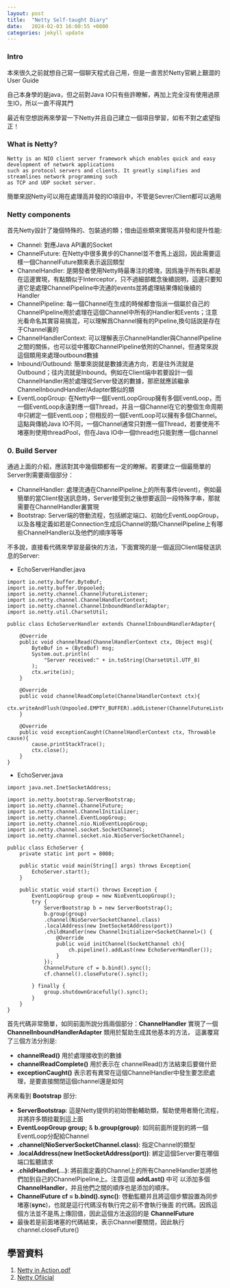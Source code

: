 ```yaml
---
layout: post
title:  "Netty Self-taught Diary"
date:   2024-02-03 16:00:55 +0800
categories: jekyll update
---
```

### Intro
本來很久之前就想自己寫一個聊天程式自己用，但是一直苦於Netty官網上艱澀的User Guide

自己本身學的是java，但之前對Java IO只有些許瞭解，再加上完全沒有使用過原生IO，所以一直不得其門

最近有空想説再來學習一下Netty并且自己建立一個項目學習，如有不對之處望指正！

### What is Netty?
```
Netty is an NIO client server framework which enables quick and easy development of network applications
such as protocol servers and clients. It greatly simplifies and streamlines network programming such
as TCP and UDP socket server.
```
簡單來説Netty可以用在處理高并發的IO項目中，不管是Sevrer/Client都可以適用

### Netty components
首先Netty設計了幾個特殊的、包裝過的類；借由這些類來實現高并發和提升性能:

- Channel: 對應Java API裏的Socket
- ChannelFuture: 在Netty中很多異步的Channel並不會馬上返回，因此需要這樣一個ChannelFuture類來表示返回類型
- ChannelHandler: 是開發者使用Netty時最專注的模塊，因爲幾乎所有BL都是在這邊實現，有點類似于Interceptor，只不過細部概念後續説明，這邊只要知道它是處理ChannelPipeline中流通的events並將處理結果傳給後續的Handler
- ChannelPipeline: 每一個Channel在生成的時候都會指派一個屬於自己的ChannelPipeline用於處理在這個Channel中所有的Handler和Events；注意光看命名其實容易搞混，可以理解爲Channel擁有的Pipeline,換句話説是存在于Channel裏的
- ChannelHandlerContext: 可以理解表示ChannelHandler與ChannelPipeline之間的關係，也可以從中獲取ChannelPipeline依附的Channel，但通常來説這個類用來處理outbound數據
- Inbound/Outbound: 簡單來説就是數據流通方向，若是往外流就是Outbound；往内流就是Inbound。例如在Client端中若要設計一個ChannelHandler用於處理從Server發送的數據，那麽就應該繼承ChannelInboundHandler/Adapter類似的類
- EventLoopGroup: 在Netty中一個EventLoopGroup擁有多個EventLoop，而一個EventLoop永遠對應一個Thread，并且一個Channel在它的整個生命周期中只綁定一個EventLoop；但相反的一個EventLoop可以擁有多個Channel。這點與傳統Java IO不同，一個Channel通常只對應一個Thread，若要使用不堵塞則使用threadPool，但在Java IO中一個thread也只能對應一個channel

### 0. Build Server
通過上面的介紹，應該對其中幾個類都有一定的瞭解。若要建立一個最簡單的Server則需要兩個部分：

- ChannelHandler: 處理流通在ChannelPipeline上的所有事件(event)，例如最簡單的當Client發送訊息時，Server接受到之後想要返回一段特殊字串，那就需要在ChannelHandler裏實現
- Bootstrap: Server端的啓動流程，包括綁定端口、初始化EventLoopGroup，以及各種定義如若是Connection生成后Channel的類/ChannelPipeline上有哪些ChannelHandler以及他們的順序等等

不多說，直接看代碼來學習是最快的方法，下面實現的是一個返回Client端發送訊息的Server:
- EchoServerHandler.java


```
import io.netty.buffer.ByteBuf;
import io.netty.buffer.Unpooled;
import io.netty.channel.ChannelFutureListener;
import io.netty.channel.ChannelHandlerContext;
import io.netty.channel.ChannelInboundHandlerAdapter;
import io.netty.util.CharsetUtil;

public class EchoServerHandler extends ChannelInboundHandlerAdapter{
    
    @Override
    public void channelRead(ChannelHandlerContext ctx, Object msg){
        ByteBuf in = (ByteBuf) msg;
        System.out.println(
            "Server received:" + in.toString(CharsetUtil.UTF_8)
        );
        ctx.write(in);
    }

    @Override
    public void channelReadComplete(ChannelHandlerContext ctx){
        ctx.writeAndFlush(Unpooled.EMPTY_BUFFER).addListener(ChannelFutureListener.CLOSE);
    }

    @Override
    public void exceptionCaught(ChannelHandlerContext ctx, Throwable cause){
        cause.printStackTrace();
        ctx.close();
    }
}
```

- EchoServer.java


```
import java.net.InetSocketAddress;

import io.netty.bootstrap.ServerBootstrap;
import io.netty.channel.ChannelFuture;
import io.netty.channel.ChannelInitializer;
import io.netty.channel.EventLoopGroup;
import io.netty.channel.nio.NioEventLoopGroup;
import io.netty.channel.socket.SocketChannel;
import io.netty.channel.socket.nio.NioServerSocketChannel;

public class EchoServer {
    private static int port = 8080;

    public static void main(String[] args) throws Exception{
        EchoServer.start();
    }

    public static void start() throws Exception {
        EventLoopGroup group = new NioEventLoopGroup();
        try {
            ServerBootstrap b = new ServerBootstrap();
            b.group(group)
            .channel(NioServerSocketChannel.class)
            .localAddress(new InetSocketAddress(port))
            .childHandler(new ChannelInitializer<SocketChannel>() {
                @Override
                public void initChannel(SocketChannel ch){
                    ch.pipeline().addLast(new EchoServerHandler());
                }
            });
            ChannelFuture cf = b.bind().sync();
            cf.channel().closeFuture().sync();

        } finally {
            group.shutdownGracefully().sync();
        }
    }
}
```

首先代碼非常簡單，如同前面所説分爲兩個部分：**ChannelHandler** 實現了一個 **ChannelInboundHandlerAdapter** 類用於幫助生成其他基本的方法，
這裏覆寫了三個方法分別是: 
- **channelRead()** 用於處理接收到的數據
- **channelReadComplete()** 用於表示在 channelRead()方法結束后要做什麽
- **exceptionCaught()** 表示若有異常在這個ChannelHandler中發生要怎麽處理，是要直接關閉這個channel還是如何

再來看到 **Bootstrap** 部分:
- **ServerBootstrap**: 這是Netty提供的初始啓動輔助類，幫助使用者簡化流程，并將許多類挂載到這上面
- **EventLoopGroup group;** & **b.group(group)**: 如同前面所提到的將一個EventLoop分配給Channel
- **.channel(NioServerSocketChannel.class)**: 指定Channel的類型
- **.localAddress(new InetSocketAddress(port))**: 綁定這個Server要在哪個端口監聽請求
- **.childHandler(...)**: 將前面定義的Channel上的所有ChannelHandler並將他們加到自己的ChannelPipeline上。注意這個 **addLast()** 中可
以添加多個 **ChannelHandler**，并且他們之間的順序也是添加的順序。
- **ChannelFuture cf = b.bind().sync()**: 啓動監聽并且將這個步驟設置為同步堵塞(**sync**)，也就是這行代碼沒有執行完之前不會執行後面
的代碼。因爲這個方法並不是馬上傳回值，因此這個方法返回的是 **ChannelFuture**
- 最後若是前面堵塞的代碼結束，表示Channel要關閉，因此執行channel.closeFuture()

## 學習資料
1. [Netty in Action.pdf](https://github.com/zuzeep/book/blob/master/Netty%20in%20Action.pdf)
2. [Netty Ofiicial](https://netty.io/wiki/user-guide-for-4.x.html)
